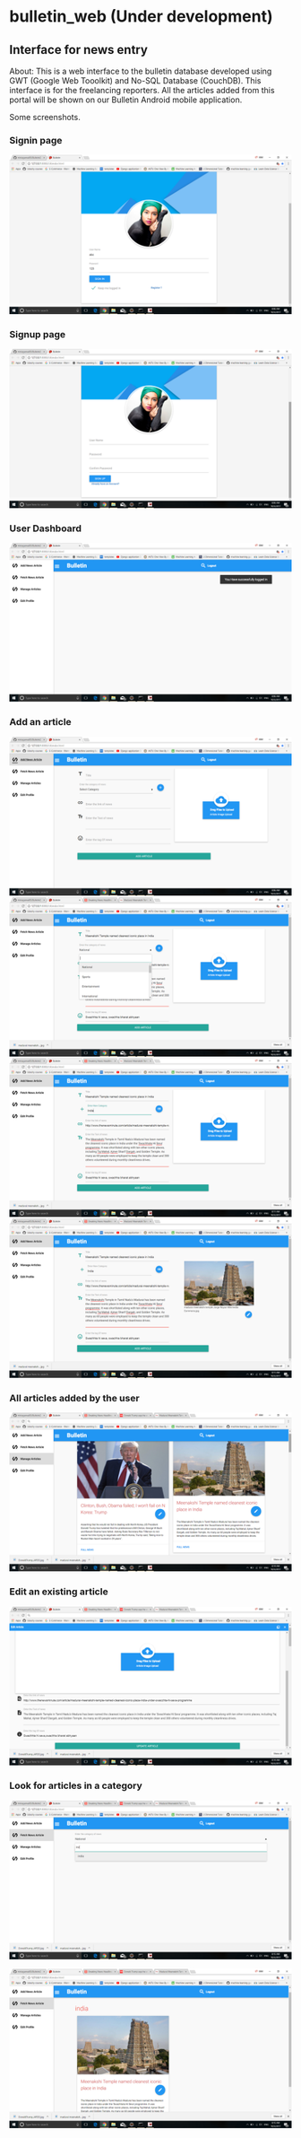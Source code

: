 # bulletin_web (Under development)
## Interface for news entry

About: This is a web interface to the bulletin database developed using GWT (Google Web Tooolkit) and No-SQL Database (CouchDB).
This interface is for the freelancing reporters.
All the articles added from this portal will be shown on our Bulletin Android mobile application.

Some screenshots.
### Signin page
![alt Signin page ](https://github.com/miniagarwal09/Images/blob/master/Screenshot%20(133).png)
### Signup page
![alt Signup page ](https://github.com/miniagarwal09/Images/blob/master/Screenshot%20(132).png)
###  User Dashboard
![alt User Dashboard ](https://github.com/miniagarwal09/Images/blob/master/Screenshot%20(134).png)
### Add an article 
![alt Add an article ](https://github.com/miniagarwal09/Images/blob/master/Screenshot%20(135).png)
![alt Add an article ](https://github.com/miniagarwal09/Images/blob/master/Screenshot%20(136).png)
![alt Add an article ](https://github.com/miniagarwal09/Images/blob/master/Screenshot%20(137).png)
![alt Add an article ](https://github.com/miniagarwal09/Images/blob/master/Screenshot%20(138).png)
###  All articles added by the user 
![alt All articles added by the user ](https://github.com/miniagarwal09/Images/blob/master/Screenshot%20(139).png)
### Edit an existing article
![alt Edit an existing article ](https://github.com/miniagarwal09/Images/blob/master/Screenshot%20(140).png)
### Look for articles in a category
![alt Look for articles in a category](https://github.com/miniagarwal09/Images/blob/master/Screenshot%20(141).png)

![alt Look for articles in a category](https://github.com/miniagarwal09/Images/blob/master/Screenshot%20(142).png)
